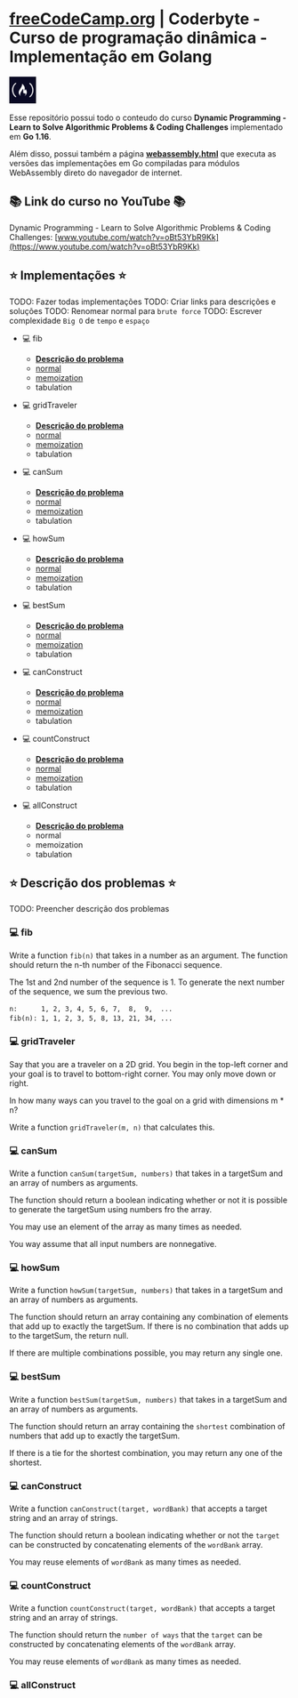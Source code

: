 # [freeCodeCamp.org](https://www.freecodecamp.org/) | Coderbyte - Curso de programação dinâmica - Implementação em Golang

<img src="freecodecamp-logo.jpg" alt="freecodecamp-logo" width="48"/>

Esse repositório possui todo o conteudo do curso **Dynamic Programming - Learn to Solve Algorithmic Problems & Coding Challenges** implementado em **Go 1.16**.

Além disso, possui também a página **[webassembly.html](https://guilhermerodrigues680.github.io/freeCodeCamp-coderbyte-dynamic-programming-course-golang-implementation/webassembly.html)** que executa as versões das implementações em Go compiladas para módulos WebAssembly direto do navegador de internet.


## 📚 Link do curso no YouTube 📚

Dynamic Programming - Learn to Solve Algorithmic Problems & Coding Challenges:
[www.youtube.com/watch?v=oBt53YbR9Kk](https://www.youtube.com/watch?v=oBt53YbR9Kk)

## ⭐️ Implementações ⭐️
TODO: Fazer todas implementações
TODO: Criar links para descrições e soluções
TODO: Renomear normal para `brute force`
TODO: Escrever complexidade `Big O` de `tempo` e `espaço`
- 💻 fib 
    - **[Descrição do problema](#-fib)**
    - [normal](./01-fib/main.go)
    - [memoization](./01A-fib-memoization/main.go)
    - tabulation

- 💻 gridTraveler
    - **[Descrição do problema](#-gridTraveler)**
    - [normal](./02-gridTraveler/main.go)
    - [memoization](./02A-gridTraveler-memoization/main.go)
    - tabulation

- 💻 canSum
    - **[Descrição do problema](#-canSum)**
    - [normal](./03-canSum/main.go)
    - [memoization](./03A-canSum-memoization/main.go)
    - tabulation

- 💻 howSum
    - **[Descrição do problema](#-howSum)**
    - [normal](./04-howSum/main.go)
    - [memoization](./04A-howSum-memoization/main.go)
    - tabulation

- 💻 bestSum
    - **[Descrição do problema](#-bestSum)**
    - [normal](./05-bestSum/main.go)
    - [memoization](./05A-bestSum-memoization/main.go)
    - tabulation

- 💻 canConstruct
    - **[Descrição do problema](#-canConstruct)**
    - [normal](./06-canConstruct/main.go)
    - [memoization](./06A-canConstruct-memoization/main.go)
    - tabulation

- 💻 countConstruct
    - **[Descrição do problema](#-countConstruct)**
    - [normal](./07-countConstruct/main.go)
    - [memoization](./07A-countConstruct-memoization/main.go)
    - tabulation

- 💻 allConstruct
    - **[Descrição do problema](./)**
    - normal
    - memoization
    - tabulation

## ⭐️ Descrição dos problemas ⭐️
TODO: Preencher descrição dos problemas
### 💻 fib
Write a function `fib(n)` that takes in a number as an argument.
The function should return the n-th number of the Fibonacci sequence.

The 1st and 2nd number of the sequence is 1.
To generate the next number of the sequence, we sum the previous two.

```txt
n:      1, 2, 3, 4, 5, 6, 7,  8,  9,  ...
fib(n): 1, 1, 2, 3, 5, 8, 13, 21, 34, ...
```

### 💻 gridTraveler
Say that you are a traveler on a 2D grid. You begin in the top-left corner and your goal is to travel to bottom-right corner.
You may only move down or right.

In how many ways can you travel to the goal on a grid with dimensions m * n?

Write a function `gridTraveler(m, n)` that calculates this.

### 💻 canSum
Write a function `canSum(targetSum, numbers)` that takes in a targetSum and an array of numbers as arguments.

The function should return a boolean indicating whether or not it is possible to generate the targetSum using numbers fro the array.

You may use an element of the array as many times as needed.

You way assume that all input numbers are nonnegative.

### 💻 howSum
Write a function `howSum(targetSum, numbers)` that takes in a targetSum and an array of numbers as arguments.

The function should return an array containing any combination of elements that add up to exactly the targetSum. If there is no combination that adds up to the targetSum, the return null.

If there are multiple combinations possible, you may return any single one.

### 💻 bestSum
Write a function `bestSum(targetSum, numbers)` that takes in a targetSum and an array of numbers as arguments.

The function should return an array containing the `shortest` combination of numbers that add up to exactly the targetSum.

If there is a tie for the shortest combination, you may return any one of the shortest.

### 💻 canConstruct
Write a function `canConstruct(target, wordBank)` that accepts a target string and an array of strings.

The function should return a boolean indicating whether or not the `target` can be constructed by concatenating elements of the `wordBank` array.

You may reuse elements of `wordBank` as many times as needed.

### 💻 countConstruct
Write a function `countConstruct(target, wordBank)` that accepts a target string and an array of strings.

The function should return the `number of ways` that the `target` can be constructed by concatenating elements of the `wordBank` array.

You may reuse elements of `wordBank` as many times as needed.

### 💻 allConstruct
